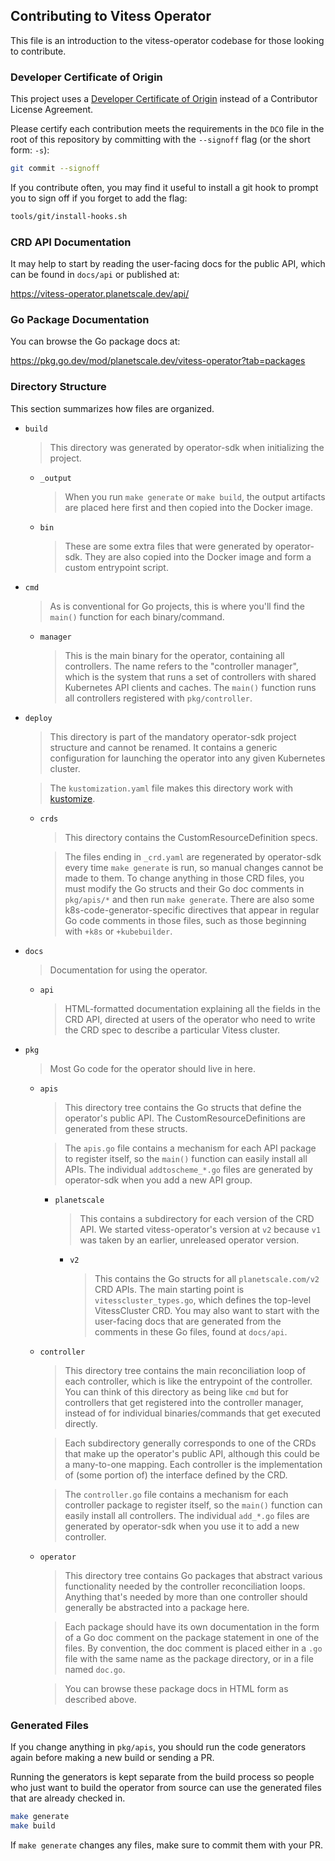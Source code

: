 ## Contributing to Vitess Operator

This file is an introduction to the vitess-operator codebase for those looking
to contribute.

### Developer Certificate of Origin

This project uses a [Developer Certificate of Origin](https://wiki.linuxfoundation.org/dco)
instead of a Contributor License Agreement.

Please certify each contribution meets the requirements in the
`DCO` file in the root of this repository by committing with
the `--signoff` flag (or the short form: `-s`):

```sh
git commit --signoff
```

If you contribute often, you may find it useful to install a git hook
to prompt you to sign off if you forget to add the flag:

```sh
tools/git/install-hooks.sh
```

### CRD API Documentation

It may help to start by reading the user-facing docs for the public API,
which can be found in `docs/api` or published at:

https://vitess-operator.planetscale.dev/api/

### Go Package Documentation

You can browse the Go package docs at:

https://pkg.go.dev/mod/planetscale.dev/vitess-operator?tab=packages

### Directory Structure

This section summarizes how files are organized.

* `build`

  > This directory was generated by operator-sdk when initializing the project.

  * `_output`

    > When you run `make generate` or `make build`, the output artifacts are
    placed here first and then copied into the Docker image.

  * `bin`

    > These are some extra files that were generated by operator-sdk.
    They are also copied into the Docker image and form a custom entrypoint script.

* `cmd`

  > As is conventional for Go projects, this is where you'll find the `main()`
  function for each binary/command.

  * `manager`

    > This is the main binary for the operator, containing all controllers.
    The name refers to the "controller manager", which is the system that runs
    a set of controllers with shared Kubernetes API clients and caches.
    The `main()` function runs all controllers registered with `pkg/controller`.

* `deploy`

  > This directory is part of the mandatory operator-sdk project structure and
  cannot be renamed. It contains a generic configuration for launching the
  operator into any given Kubernetes cluster.

  > The `kustomization.yaml` file makes this directory work with [kustomize](https://github.com/kubernetes-sigs/kustomize).

  * `crds`

    > This directory contains the CustomResourceDefinition specs.

    > The files ending in `_crd.yaml` are regenerated by operator-sdk every time
    `make generate` is run, so manual changes cannot be made to them.
    To change anything in those CRD files, you must modify the Go structs and
    their Go doc comments in `pkg/apis/*` and then run `make generate`.
    There are also some k8s-code-generator-specific directives that appear in
    regular Go code comments in those files, such as those beginning with
    `+k8s` or `+kubebuilder`.

* `docs`

  > Documentation for using the operator.

  * `api`

    > HTML-formatted documentation explaining all the fields in the CRD API,
    directed at users of the operator who need to write the CRD spec to describe
    a particular Vitess cluster.

* `pkg`

  > Most Go code for the operator should live in here.

  * `apis`

    > This directory tree contains the Go structs that define the operator's
    public API. The CustomResourceDefinitions are generated from these structs.

    > The `apis.go` file contains a mechanism for each API package to register
    itself, so the `main()` function can easily install all APIs.
    The individual `addtoscheme_*.go` files are generated by operator-sdk when
    you add a new API group.

    * `planetscale`

      > This contains a subdirectory for each version of the CRD API.
      We started vitess-operator's version at `v2` because `v1` was taken by an
      earlier, unreleased operator version.

      * `v2`

        > This contains the Go structs for all `planetscale.com/v2` CRD APIs.
        The main starting point is `vitesscluster_types.go`, which defines
        the top-level VitessCluster CRD.
        You may also want to start with the user-facing docs that are generated
        from the comments in these Go files, found at `docs/api`.

  * `controller`

    > This directory tree contains the main reconciliation loop of each
    controller, which is like the entrypoint of the controller.
    You can think of this directory as being like `cmd` but for controllers that
    get registered into the controller manager, instead of for individual
    binaries/commands that get executed directly.

    > Each subdirectory generally corresponds to one of the CRDs that make up
    the operator's public API, although this could be a many-to-one mapping.
    Each controller is the implementation of (some portion of) the interface
    defined by the CRD.

    > The `controller.go` file contains a mechanism for each controller package
    to register itself, so the `main()` function can easily install all controllers.
    The individual `add_*.go` files are generated by operator-sdk when you use
    it to add a new controller.

  * `operator`

    > This directory tree contains Go packages that abstract various
    functionality needed by the controller reconciliation loops.
    Anything that's needed by more than one controller should generally be
    abstracted into a package here.

    > Each package should have its own documentation in the form of a Go doc
    comment on the package statement in one of the files. By convention, the
    doc comment is placed either in a `.go` file with the same name as the
    package directory, or in a file named `doc.go`.

    > You can browse these package docs in HTML form as described above.

### Generated Files

If you change anything in `pkg/apis`, you should run the code generators again
before making a new build or sending a PR.

Running the generators is kept separate from the build process so people who
just want to build the operator from source can use the generated files that are
already checked in.

```sh
make generate
make build
```

If `make generate` changes any files, make sure to commit them with your PR.
